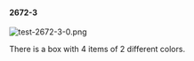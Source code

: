 #### 2672-3
![test-2672-3-0.png](https://github.com/lil-lab/nlvr/raw/master/nlvr/test/images/0/test-2672-3-0.png "test-2672-3-0.png")

There is a box with 4 items of 2 different colors.